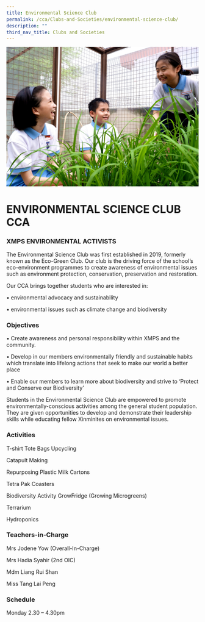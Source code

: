 ```yaml
---
title: Environmental Science Club
permalink: /cca/Clubs-and-Societies/environmental-science-club/
description: ""
third_nav_title: Clubs and Societies
---
```

![](/images/CCA/env%20club%20s.jpg)

# ENVIRONMENTAL SCIENCE CLUB CCA
### XMPS ENVIRONMENTAL ACTIVISTS
The Environmental Science Club was first established in 2019, formerly known as the Eco-Green Club. Our club is the driving force of the school’s eco-environment programmes to create awareness of environmental issues such as environment protection, conservation, preservation and restoration.

Our CCA brings together students who are interested in:

•	environmental advocacy and sustainability

•	environmental issues such as climate change and biodiversity

### Objectives
•	Create awareness and personal responsibility within XMPS and the community.

•	Develop in our members environmentally friendly and sustainable habits which translate into lifelong actions that seek to make our world a better place

•	Enable our members to learn more about biodiversity and strive to ‘Protect and Conserve our Biodiversity’

Students in the Environmental Science Club are empowered to promote environmentally-conscious activities among the general student population.  They are given opportunities to develop and demonstrate their leadership skills while educating fellow Xinminites on environmental issues.

### Activities
T-shirt Tote Bags Upcycling

       


Catapult Making

       

Repurposing Plastic Milk Cartons
       	 

Tetra Pak Coasters
       


Biodiversity Activity 
GrowFridge (Growing Microgreens)
     

Terrarium
      

Hydroponics
       


### Teachers-in-Charge
Mrs Jodene Yow (Overall-In-Charge)

Mrs Hadia Syahir (2nd OIC)

Mdm Liang Rui Shan

Miss Tang Lai Peng


### Schedule
Monday 2.30 – 4.30pm